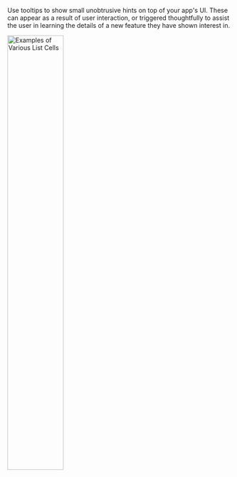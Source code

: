 
Use tooltips to show small unobtrusive hints on top of your app's UI. These can appear as a result of user interaction, or triggered thoughtfully to assist the user in learning the details of a new feature they have shown interest in.

<img src="https://static2.sharepointonline.com/files/fabric/fabric-website/images/controls/android/Tooltip/TooltipExample.png" alt="Examples of Various List Cells" style="width: 50%;" />
